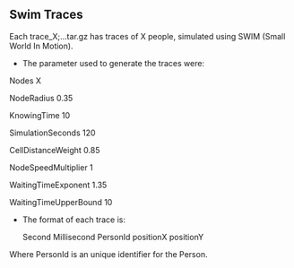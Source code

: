 ## Swim Traces

Each trace_X;...tar.gz has traces of X people, simulated using SWIM (Small World In Motion).

* The parameter used to generate the traces were:

Nodes                    X

NodeRadius               0.35

KnowingTime              10

SimulationSeconds        120

CellDistanceWeight       0.85

NodeSpeedMultiplier      1

WaitingTimeExponent      1.35

WaitingTimeUpperBound    10


* The format of each trace is: 

    Second Millisecond PersonId positionX positionY

Where PersonId is an unique identifier for the Person.
